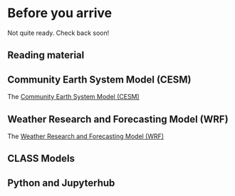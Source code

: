 # Before you arrive

Not quite ready. Check back soon!


## Reading material






## Community Earth System Model (CESM)
The [Community Earth System Model (CESM)](https://www.cesm.ucar.edu/)



## Weather Research and Forecasting Model (WRF)

The [Weather Research and Forecasting Model (WRF)](https://www.mmm.ucar.edu/models/wrf)




## CLASS Models





## Python and Jupyterhub



